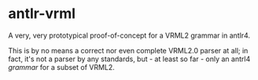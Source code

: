 antlr-vrml
==========

A very, very prototypical proof-of-concept for a VRML2 grammar in antlr4.

This is by no means a correct nor even complete VRML2.0 parser at all;
in fact, it's not a parser by any standards, but - at least so far -
only an antrl4 _grammar_ for a subset of VRML2.

